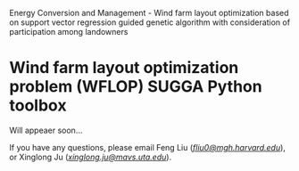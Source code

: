 Energy Conversion and Management - Wind farm layout optimization based on support vector regression guided genetic algorithm with consideration of participation among landowners

# Wind farm layout optimization problem (WFLOP)  SUGGA Python toolbox 

Will appeaer soon...

If you have any questions, please email Feng Liu (*fliu0@mgh.harvard.edu*), or Xinglong Ju (*xinglong.ju@mavs.uta.edu*).
